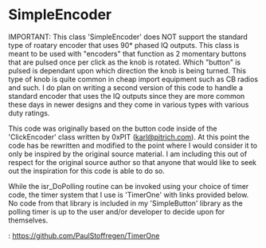 SimpleEncoder
=============

IMPORTANT: This class 'SimpleEncoder' does NOT support the
standard type of roatary encoder that uses 90* phased IQ outputs.
This class is meant to be used with "encoders" that function
as 2 momentary buttons that are pulsed once per click as the
knob is rotated. Which "button" is pulsed is dependant upon
which direction the knob is being turned. This type of knob is
quite common in cheap import equipment such as CB radios and such.
I do plan on writing a second version of this code to handle
a standard encoder that uses the IQ outputs since they are more
common these days in newer designs and they come in various types
with various duty ratings.

This code was originally based on the button code inside of
the 'ClickEncoder' class written by 0xPIT (karl@pitrich.com).
At this point the code has be rewritten and modified to the
point where I would consider it to only be inspired by the
original source material. I am including this out of respect
for the original source author so that anyone that would like
to seek out the inspiration for this code is able to do so.

While the isr_DoPolling routine can be invoked using your choice
of timer code, the timer system that I use is 'TimerOne' with
links provided below. No code from that library is included
in my 'SimpleButton' library as the polling timer is up to the
user and/or developer to decide upon for themselves.

[TimerOne]: http://playground.arduino.cc/Code/Timer1
          : https://github.com/PaulStoffregen/TimerOne

[ClickEncoder]: https://github.com/0xPIT/encoder